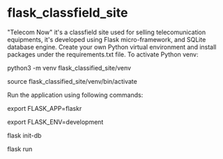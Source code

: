 # flask_classfield_site
"Telecom Now" it's a classfield site used for selling telecomunication equipments, it's developed using Flask micro-framework, and SQLite database engine. 
Create your own Python virtual environment and install packages under the requirements.txt file.
To activate Python venv: 

python3 -m venv flask_classified_site/venv

source flask_classified_site/venv/bin/activate

Run the application using following commands:

export FLASK_APP=flaskr

export FLASK_ENV=development

flask init-db

flask run

